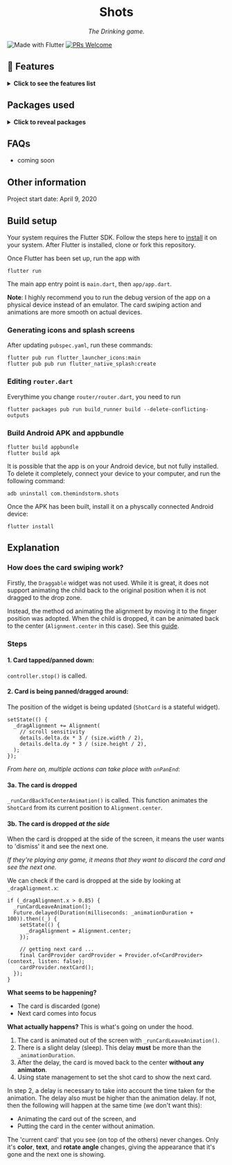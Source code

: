<h1 align="center"><!-- <a href="">Shots</a> -->Shots</h1>

<p align="center"><i>
The Drinking game.
</i></p>

![Made with Flutter](https://img.shields.io/badge/Made%20With-Flutter-blue?style=flat-square)
[![PRs Welcome](https://img.shields.io/badge/PRs-welcome-brightgreen.svg?style=flat-square)](http://makeapullrequest.com)
<!-- ![GitHub](https://img.shields.io/github/license/themindstorm/Shots?style=flat-square) -->
<!-- [![HitCount](http://hits.dwyl.com/themindstorm/NextBusSG.svg)](http://hits.dwyl.com/themindstorm/NextBusSG)  -->


## 🚀 Features

<details>
<summary>
<b>Click to see the features list</b>
</summary>


- [x] Start page where users can see a few options
  - [x] Start game to take user to game
  - [ ] Terms (everyone is over 18, ...)
- [x] Give cards colors depending on text (for ex, if first letter is T, it is red ...)
- [x] Give app background a color too, and animate it
- [x] Rotate cards at random angles (make it look natural)
- [x] Show card behind card on top (next card)
  - [ ] Show slight animation when revealing "next" next card
- [x] Randomize card order (all cards are in a YML file)
- [ ] Don't show cards which were already shown (might not implement)
- [x] Card swiping to change cards (similar to Tinder)
  - [x] Show ~~one~~ cards behind the current card
  - [ ] Make cards wave as they are moving (similar to real cards)
  - [x] Animation when user drops card but not on target (animation of card going back)
- [x] Show how many cards the players have gone through
- [x] Allow users to shuffle deck midgame
- [x] Timer to show players how long they've been playing
- [ ] Add multiple card packs
  - [x] Allow players to select and choose from different card packs (new screen)
  - [ ] Allow card packs to be retreived from web

</details>


## Packages used

<details>
<summary>
<b>Click to reveal packages</b>
</summary>

- auto_route
- google_fonts
- font_awesome_flutter
- provider
- yaml
- sliding_up_panel

</details>

## FAQs
- coming soon

## Other information
Project start date: April 9, 2020

## Build setup
Your system requires the Flutter SDK. Follow the steps here to [install](https://flutter.dev/docs/get-started/install) it on your system. After Flutter is installed, clone or fork this repository.

Once Flutter has been set up, run the app with

```
flutter run
```

The main app entry point is `main.dart`, then `app/app.dart`.

**Note**: I highly recommend you to run the debug version of the app on a physical device instead of an emulator. The card swiping action and animations are more smooth on actual devices.

### Generating icons and splash screens
After updating `pubspec.yaml`, run these commands:
```
flutter pub run flutter_launcher_icons:main
flutter pub pub run flutter_native_splash:create

```

### Editing `router.dart`
Everythime you change `router/router.dart`, you need to run

```
flutter packages pub run build_runner build --delete-conflicting-outputs
```

### Build Android APK and appbundle
```
flutter build appbundle
flutter build apk
```

It is possible that the app is on your Android device, but not fully installed. To delete it completely, connect your device to your computer, and run the following command:

```
adb uninstall com.themindstorm.shots
```

Once the APK has been built, install it on a physcally connected Android device:
```
flutter install
```

## Explanation
### How does the card swiping work?
Firstly, the `Draggable` widget was not used. While it is great, it does not support animating the child back to the original position when it is not dragged to the drop zone.

Instead, the method od animating the alignment by moving it to the finger position was adopted. When the child is dropped, it can be animated back to the center (`Alignment.center` in this case). See this [guide](https://flutter.dev/docs/cookbook/animation/physics-simulation).

### Steps
#### 1. Card tapped/panned down:

`controller.stop()` is called.

#### 2. Card is being panned/dragged around:

The position of the widget is being updated (`ShotCard` is a stateful widget).

```
setState(() {
  _dragAlignment += Alignment(
    // scroll sensitivity
    details.delta.dx * 3 / (size.width / 2),
    details.delta.dy * 3 / (size.height / 2),
  );
});
```

*From here on, multiple actions can take place with `onPanEnd`*:

#### 3a. The card is dropped

`_runCardBackToCenterAnimation()` is called. This function animates the `ShotCard` from its current position to `Alignment.center`.

#### 3b. The card is dropped *at the side*

When the card is dropped at the side of the screen, it means the user wants to 'dismiss' it and see the next one.

*If they're playing any game, it means that they want to discard the card and see the next one.*

We can check if the card is dropped at the side by looking at `_dragAlignment.x`:

```
if (_dragAlignment.x > 0.85) {
  _runCardLeaveAnimation();
  Future.delayed(Duration(milliseconds: _animationDuration + 100)).then((_) {
    setState(() {
      _dragAlignment = Alignment.center;
    });

    // getting next card ...
    final CardProvider cardProvider = Provider.of<CardProvider>(context, listen: false);
    cardProvider.nextCard();
  });
}
```

**What seems to be happening?**
- The card is discarded (gone)
- Next card comes into focus


**What actually happens?**
This is what's going on under the hood.

1. The card is animated out of the screen with `_runCardLeaveAnimation()`.
2. There is a slight delay (sleep). This delay **must** be more than the `_animationDuration`.
3. After the delay, the card is moved back to the center **without any animaton**.
4. Using state management to set the shot card to show the next card.

In step 2, a delay is necessary to take into account the time taken for the animation. The delay also must be higher than the animation delay. If not, then the following will happen at the same time (we don't want this):
- Animating the card out of the screen, and
- Putting the card in the center without animation.

The 'current card' that you see (on top of the others) never changes. Only it's **color**, **text**, and **rotate angle** changes, giving the appearance that it's gone and the next one is showing.
